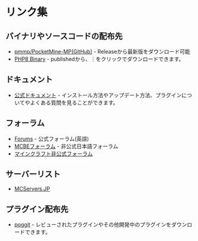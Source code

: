 # リンク集
## バイナリやソースコードの配布先
- [pmmp/PocketMine-MP(GitHub)](https://github.com/pmmp/PocketMine-MP) - Releaseから最新版をダウンロード可能
- [PHP8 Binary](https://dev.azure.com/pocketmine/PHP-Builds/_build?definitionId=3&_a=summary) - publishedから、︙をクリックでダウンロードできます。

## ドキュメント
- [公式ドキュメント](https://pmmp.readthedocs.io/en/rtfd) - インストール方法やアップデート方法、プラグインについてやよくある質問を見ることができます。

## フォーラム
- [Forums](https://forums.pmmp.io) - 公式フォーラム(英語)
- [MCBEフォーラム](https://forum.mcbe.jp) - 非公式日本語フォーラム
- [マインクラフト非公式フォーラム](https://forum.minecraft.study/)

## サーバーリスト
- [MCServers.JP](https://mcservers.jp/)


## プラグイン配布先
- [poggit](https://poggit.pmmp.io/) - レビューされたプラグインやその他開発中のプラグインをダウンロードできます。
